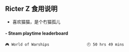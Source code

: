## Ricter Z 食用说明
- 喜欢猫猫，是个冇猫孤儿

<!-- steam-box start -->
#### - Steam playtime leaderboard
```text
🎮 World of Warships                 🕘 50 hrs 49 mins
```
<!-- Powered by https://github.com/YouEclipse/steam-box . -->
<!-- steam-box end -->

